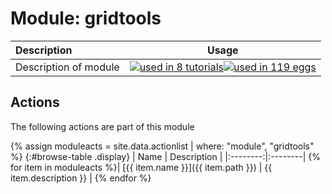 # Module: gridtools

| Description    | Usage |
|:--------|:--------:|
| Description of module | [![used in 8 tutorials](https://img.shields.io/badge/tutorials-8-green.svg)](https://www.plumed-tutorials.org/browse.html?search=gridtools)[![used in 119 eggs](https://img.shields.io/badge/nest-119-green.svg)](https://www.plumed-nest.org/browse.html?search=gridtools)|

## Actions 

The following actions are part of this module

{% assign moduleacts = site.data.actionlist | where: "module", "gridtools" %}
{:#browse-table .display}
| Name | Description |
|:--------:|:--------|
{% for item in moduleacts %}| [{{ item.name }}]({{ item.path }}) | {{ item.description }} |
{% endfor %}
<script>
$(document).ready(function() {
var table = $('#browse-table').DataTable({
  "dom": '<"search"f><"top"il>rt<"bottom"Bp><"clear">',
  language: { search: '', searchPlaceholder: "Search project..." },
  buttons: [
        'copy', 'excel', 'pdf'
  ],
  "order": [[ 0, "desc" ]]
  });
$('#browse-table-searchbar').keyup(function () {
  table.search( this.value ).draw();
  });
  hu = window.location.search.substring(1);
  searchfor = hu.split("=");
  if( searchfor[0]=="search" ) {
      table.search( searchfor[1] ).draw();
  }
});
</script>
